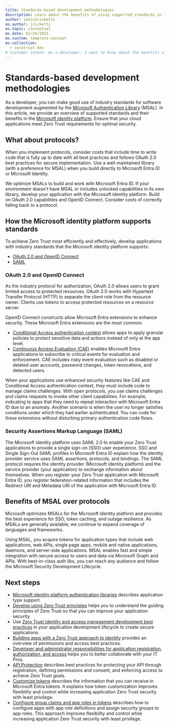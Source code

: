 ```yaml
---
title: Standards-based development methodologies
description: Learn about the benefits of using supported standards in the Microsoft identity platform for Zero Trust development.
author: janicericketts
ms.author: jricketts
ms.topic: conceptual
ms.date: 02/24/2025
ms.custom: template-concept
ms.collection:
  - zerotrust-dev
# Customer intent: As a developer, I want to know about the benefits of using supported standards in the Microsoft identity platform so that I can efficiently and effectively achieve Zero Trust.
---
```

# Standards-based development methodologies

As a developer, you can make good use of industry standards for software development augmented by the [Microsoft Authentication Library](/entra/identity-platform/msal-overview) (MSAL). In this article, we provide an overview of supported standards and their benefits in the [Microsoft identity platform](/entra/identity-platform/v2-overview). Ensure that your cloud applications meet Zero Trust requirements for optimal security.

## What about protocols?

When you implement protocols, consider costs that include time to write code that is fully up to date with all best practices and follows OAuth 2.0 best practices for secure implementation. Use a well-maintained library (with a preference for MSAL) when you build directly to Microsoft Entra ID or Microsoft Identity.

We optimize MSALs to build and work with Microsoft Entra ID. If your environment doesn't have MSAL or includes unlocked capabilities in its own library, develop your application with the Microsoft identity platform. Build on OAuth 2.0 capabilities and OpenID Connect. Consider costs of correctly falling back to a protocol.

## How the Microsoft identity platform supports standards

To achieve Zero Trust most efficiently and effectively, develop applications with industry standards that the Microsoft identity platform supports:

- [OAuth 2.0 and OpenID Connect](/entra/identity-platform/v2-protocols)
- [SAML](/entra/identity-platform/saml-protocol-reference)

### OAuth 2.0 and OpenID Connect

As the industry protocol for authorization, OAuth 2.0 allows users to grant limited access to protected resources. OAuth 2.0 works with Hypertext Transfer Protocol (HTTP) to separate the client role from the resource owner. Clients use tokens to access protected resources on a resource server.

OpenID Connect constructs allow Microsoft Entra extensions to enhance security. These Microsoft Entra extensions are the most common:

- [Conditional Access authentication context](/entra/identity-platform/developer-guide-conditional-access-authentication-context) allows apps to apply granular policies to protect sensitive data and actions instead of only at the app level.
- [Continuous Access Evaluation (CAE)](/entra/identity/conditional-access/concept-continuous-access-evaluation) enables Microsoft Entra applications to subscribe to critical events for evaluation and enforcement. CAE includes risky event evaluation such as disabled or deleted user accounts, password changes, token revocations, and detected users.

When your applications use enhanced security features like CAE and Conditional Access authentication context, they must include code to manage claims challenges. With open protocols, you use claims challenges and claims requests to invoke other client capabilities. For example, indicating to apps that they need to repeat interaction with Microsoft Entra ID due to an anomaly. Another scenario is when the user no longer satisfies conditions under which they had earlier authenticated. You can code for these extensions without disturbing primary authentication code flows.

### Security Assertions Markup Language (SAML)

The Microsoft identity platform uses SAML 2.0 to enable your Zero Trust applications to provide a single sign-on (SSO) user experience. SSO and Single Sign-Out SAML profiles in Microsoft Entra ID explain how the identity provider service uses SAML assertions, protocols, and bindings. The SAML protocol requires the identity provider (Microsoft identity platform) and the service provider (your application) to exchange information about themselves. When you register your Zero Trust application with Microsoft Entra ID, you register federation-related information that includes the Redirect URI and Metadata URI of the application with Microsoft Entra ID.

## Benefits of MSAL over protocols

Microsoft optimizes MSALs for the Microsoft identity platform and provides the best experience for SSO, token caching, and outage resilience. As MSALs are generally available, we continue to expand coverage of languages and frameworks.

Using MSAL, you acquire tokens for application types that include web applications, web APIs, single page apps, mobile and native applications, daemons, and server-side applications. MSAL enables fast and simple integration with secure access to users and data via Microsoft Graph and APIs. With best-in-class auth libs, you can reach any audience and follow the Microsoft Security Development Lifecycle.

## Next steps

- [Microsoft identity platform authentication libraries](/entra/identity-platform/reference-v2-libraries) describes application type support.
- [Develop using Zero Trust principles](overview.md) helps you to understand the guiding principles of Zero Trust so that you can improve your application security.
- Use [Zero Trust identity and access management development best practices](identity-iam-development-best-practices.md) in your application development lifecycle to create secure applications.
- [Building apps with a Zero Trust approach to identity](identity.md) provides an overview of permissions and access best practices.
- [Developer and administrator responsibilities for application registration, authorization, and access](identity-developer-administrator-responsibilities.md) helps you to better collaborate with your IT Pros.
- [API Protection](protect-api.md) describes best practices for protecting your API through registration, defining permissions and consent, and enforcing access to achieve Zero Trust goals.
- [Customize tokens](zero-trust-token-customization.md) describes the information that you can receive in Microsoft Entra tokens. It explains how token customization improves flexibility and control while increasing application Zero Trust security with least privilege.
- [Configure group claims and app roles in tokens](configure-tokens-group-claims-app-roles.md) describes how to configure apps with app role definitions and assign security groups to app roles. This approach improves flexibility and control while increasing application Zero Trust security with least privilege.
